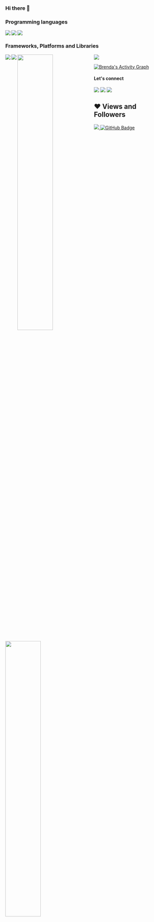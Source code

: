 ### Hi there 👋
### Programming languages
<img align="left" src="https://img.shields.io/badge/html5-%23E34F26.svg?style=for-the-badge&logo=html5&logoColor=white" />
<img align="left" src="https://img.shields.io/badge/css3-%231572B6.svg?style=for-the-badge&logo=css3&logoColor=white" />
<img src="https://img.shields.io/badge/javascript-%23323330.svg?style=for-the-badge&logo=javascript&logoColor=%23F7DF1E" />


### Frameworks, Platforms and Libraries
<img align="left" src="https://img.shields.io/badge/node.js-6DA55F?style=for-the-badge&logo=node.js&logoColor=white" />
<img align="left" src="https://img.shields.io/badge/NPM-%23000000.svg?style=for-the-badge&logo=npm&logoColor=white" />
<img src="https://img.shields.io/badge/bootstrap-%23563D7C.svg?style=for-the-badge&logo=bootstrap&logoColor=white" />

<img align="left" width= 47% src="https://github-readme-stats.vercel.app/api?username=Brenda309&show_icons=true&theme=radical" />
<img align="left" width= 47% src="https://github-readme-stats.vercel.app/api/top-langs/?username=Brenda309&layout=compact" />

<a href="https://github.com/Brenda309/github-readme-activity-graph"><img alt="Brenda's Activity Graph" src="https://activity-graph.herokuapp.com/graph?username=Brenda309&bg_color=0D1117&color=5BCDEC&line=5BCDEC&point=FFFFFF&hide_border=true" /></a>

#### Let's connect
<p align="left">
<a href = "https://www.linkedin.com/in/brenda-wihogora/"><img src="https://img.icons8.com/fluent/48/000000/linkedin.png" /></a>
<a href = "https://twitter.com/BrendaWihogora"><img src="https://img.icons8.com/fluent/48/000000/twitter.png" /></a>
<a href = "https://www.instagram.com/_Wihogora_/"><img src="https://img.icons8.com/fluent/48/000000/instagram-new.png" /></a>
</p>

## ❤ Views and Followers
<a href="https://github.com/Meghna-DAS/github-profile-views-counter">
    <img src="https://komarev.com/ghpvc/?username=Brenda309">
</a>
<a href="https://github.com/Brenda309?tab=followers"><img src="https://img.shields.io/github/followers/Brenda309?label=Followers&style=social" alt="GitHub Badge"></a>

